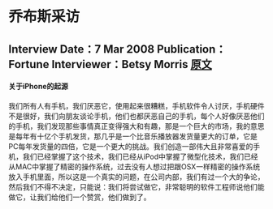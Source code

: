 # 乔布斯采访
  Interview Date：7 Mar 2008
  Publication：Fortune
  Interviewer：Betsy Morris
  [原文](https://allaboutstevejobs.com/verbatim/interviews/fortune_2008)
---

#### 关于iPhone的起源
我们所有人有手机，我们厌恶它，使用起来很糟糕，手机软件令人讨厌，手机硬件不是很好，我们向朋友谈论手机，他们也都厌恶自己的手机，每个人好像厌恶他们的手机，我们发现那些事情真正变得强大和有趣，那是一个巨大的市场，我的意思是每年有十亿个手机发货，那几乎是一个比音乐播放器发货量更大的订单，它是PC每年发货量的四倍，它是一个更大的挑战。我们创造一部伟大且非常喜爱的手机，我们已经掌握了这个技术，我们已经从iPod中掌握了微型化技术，我们已经从MAC中掌握了精密的操作系统，过去没有人想过把跟OSX一样精密的操作系统放入手机里面，所以这是一个真实的问题，在公司内部，我们有过一个大的争论，然后我们不得不决定，只能说：我们将尝试做它，非常聪明的软件工程师说他们能做它，让我们给他们一个赞赏，他们做到了。
